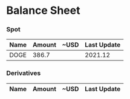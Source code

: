 # Balance Sheet

### Spot

|Name|Amount|~USD|Last Update|
|---|---|---|---|
|DOGE|386.7||2021.12|

### Derivatives

|Name|Amount|~USD|Last Update|
|---|---|---|---|


